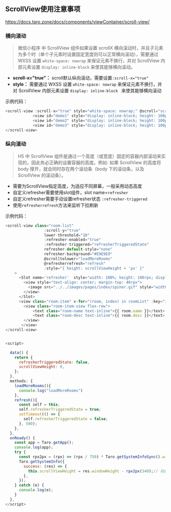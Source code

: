 ## ScrollView使用注意事项
<https://docs.taro.zone/docs/components/viewContainer/scroll-view/>

### 横向滚动
> 微信小程序 中 ScrollView 组件如果设置 scrollX 横向滚动时，并且子元素为多个时（单个子元素时设置固定宽度则可以正常横向滚动），需要通过 WXSS 设置 `white-space: nowrap` 来保证元素不换行，并对 ScrollView 内部元素设置 `display: inline-block` 来使其能够横向滚动。
- **scroll-x="true"：** scroll默认纵向滚动，需要设置`:scroll-x="true"`
- **style：** 需要通过 WXSS 设置 `white-space: nowrap` 来保证元素不换行，并对 ScrollView 内部元素设置 `display: inline-block
` 来使其能够横向滚动


示例代码：
```js
<scroll-view :scroll-x="true" style="white-space: nowrap;" @scroll="scroll">
            <view id="demo1" style="display: inline-block; height: 100px;" >1</view>
            <view id="demo2" style="display: inline-block; height: 100px;" >2</view>
            <view id="demo3" style="display: inline-block; height: 100px;" >3</view>
</scroll-view>
```

### 纵向滚动
> H5 中 ScrollView 组件是通过一个高度（或宽度）固定的容器内部滚动来实现的，因此务必正确的设置容器的高度。例如: 如果 ScrollView 的高度将 body 撑开，就会同时存在两个滚动条（body 下的滚动条，以及 ScrollView 的滚动条）。

- 需要为ScrollView指定高度，为适应不同屏幕，一般采用动态高度
- 自定义refresher需要使用slot组件，slot name=`refresher`
- 自定义refresher需要手动设置refresher状态 `:refresher-triggered`
- 使用`refresherrefresh`方法来监听下拉刷新

示例代码：
```js
<scroll-view class="room-list"
                 :scroll-y="true"
                 lower-threshold="10"
                 :refresher-enabled="true"
                 :refresher-triggered="refresherTriggeredState"
                 refresher-default-style="none"
                 refresher-background="#E9E9E9"
                 @scrolltolower="loadMoreRooms"
                 @refresherrefresh="refresh"
                 :style="{ height: scrollViewHeight + 'px' }"
    >
      <Slot name='refresher'  style="width: 100%; height: 100rpx; display: flex; align-items: center; justify-content: center;">
        <view style="text-align: center; margin-top: 40rpx">
          <image src="../../images/pages/index/spiner.gif" style="width: 80rpx; height: 80rpx;"></image>
        </view>
      </Slot>
      <view class="room-item" v-for="(room, index) in roomList" :key="index">
        <view class="room-item-view flex-row">
            <text class="room-name text-inline">{{ room.name }}</text>
            <text class="room-desc text-inline">{{ room.desc }}</text>
        </view>
       </view>
</scroll-view>


<script>

  data() {
    return {
      refresherTriggeredState: false,
      scrollViewHeight: 0,
    };
  },
  methods: {
    loadMoreRooms(){
      console.log("loadMoreRooms")
    },
    refresh(){
      const self = this;
      self.refresherTriggeredState = true;
      setTimeout(() => {
        self.refresherTriggeredState = false;
      }, 500);
    },
  },
  onReady() {
    const app = Taro.getApp();
    console.log(app);
    try {
      const rpx2px = (rpx) => (rpx / 750) * Taro.getSystemInfoSync().windowWidth;
      Taro.getSystemInfo({
        success: (res) => {
          this.scrollViewHeight = res.windowHeight - rpx2px(340);// 动态设置scrollView高度
        },
      });
    } catch (e) {
      console.log(e);
    }
  },
</script>
```

